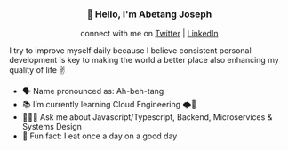 <h3 align="center">👋 Hello, I'm Abetang Joseph</h3>
<p align="center">
connect with me on
  <a href="https://twitter.com/joeabetang">Twitter</a> |
  <a href="https://linkedin.com/in/abetangjoseph">LinkedIn  </a>
</p>

I try to improve myself daily because I believe consistent personal development is key to making the world a better place also enhancing my quality of life :v:

- 🗣 Name pronounced as: Ah-beh-tang
- 📚 I’m currently learning Cloud Engineering 🌩🔌
- 🙋🏽‍♂️ Ask me about Javascript/Typescript, Backend, Microservices & Systems Design
- 🌚 Fun fact: I eat once a day on a good day


<!--
**AbetangJoseph/AbetangJoseph** is a ✨ _special_ ✨ repository because its `README.md` (this file) appears on your GitHub profile.

Here are some ideas to get you started:

- 🔭 I’m currently working on ...
- 🌱 I’m currently learning ...
- 👯 I’m looking to collaborate on ...
- 🤔 I’m looking for help with ...
- 💬 Ask me about ...
- 📫 How to reach me: ...
- 😄 Pronouns: ...
- ⚡ Fun fact: ...
-->
